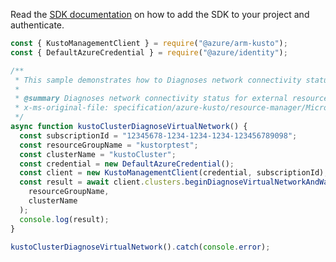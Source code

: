 Read the [SDK documentation](https://github.com/Azure/azure-sdk-for-js/blob/%40azure%2Farm-kusto_7.1.1/sdk/kusto/arm-kusto/README.md) on how to add the SDK to your project and authenticate.

```javascript
const { KustoManagementClient } = require("@azure/arm-kusto");
const { DefaultAzureCredential } = require("@azure/identity");

/**
 * This sample demonstrates how to Diagnoses network connectivity status for external resources on which the service is dependent on.
 *
 * @summary Diagnoses network connectivity status for external resources on which the service is dependent on.
 * x-ms-original-file: specification/azure-kusto/resource-manager/Microsoft.Kusto/stable/2022-02-01/examples/KustoClustersDiagnoseVirtualNetwork.json
 */
async function kustoClusterDiagnoseVirtualNetwork() {
  const subscriptionId = "12345678-1234-1234-1234-123456789098";
  const resourceGroupName = "kustorptest";
  const clusterName = "kustoCluster";
  const credential = new DefaultAzureCredential();
  const client = new KustoManagementClient(credential, subscriptionId);
  const result = await client.clusters.beginDiagnoseVirtualNetworkAndWait(
    resourceGroupName,
    clusterName
  );
  console.log(result);
}

kustoClusterDiagnoseVirtualNetwork().catch(console.error);
```
